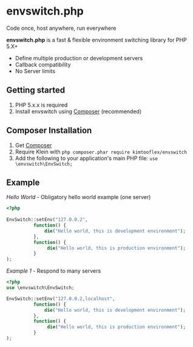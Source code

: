 # envswitch.php
 Code once, host anywhere, run everywhere 
 

**envswitch.php** is a fast & flexible environment switching library for PHP 5.X+

*  Define multiple production or development servers 
*  Callback compatibility
*  No Server limits 

## Getting started

1. PHP 5.x.x is required
2. Install envswitch using [Composer](#composer-installation) (recommended)
 
## Composer Installation

1. Get [Composer](http://getcomposer.org/)
2. Require Klein with `php composer.phar require kimtooflex/envswitch`
3. Add the following to your application's main PHP file: `use \envswitch\EnvSwitch;`

## Example

*Hello World* - Obligatory hello world example (one server)

```php
<?php
 
EnvSwitch::setEnv("127.0.0.2",
          function() {
              die("Hello world, this is development environment");
          },
          function() {
               die("Hello world, this is production environment");
          }
);
```

*Example 1* - Respond to many servers

```php
<?php
use \envswitch\EnvSwitch;

EnvSwitch::setEnv("127.0.0.2,localhost",
          function() {
              die("Hello world, this is development environment");
          },
          function() {
               die("Hello world, this is production environment");
          }
);
```
